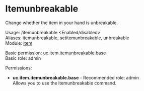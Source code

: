 Itemunbreakable
====
Change whether the item in your hand is unbreakable.

Usage: /itemunbreakable \<Enabled/disabled\><br>
Aliases: itemunbreakable, setitemunbreakable, unbreakable<br>
Module: [item](../modules/item.md)<br>

Basic permission: uc.item.itemunbreakable.base<br>
Basic role: admin<br>

Permissions: <br>
* **uc.item.itemunbreakable.base** - Recommended role: admin<br>Allows you to use the itemunbreakable command.
